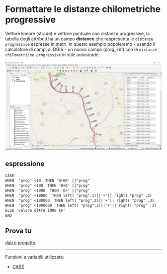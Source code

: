 # Formattare le distanze chilometriche progressive 

Vettore lineare (strade) e vettore puntuale con distanze progressive, la tabella degli attributi ha un campo **distance** che rappresenta le `distanze progressive` espresse in metri, in questo esempio popoleremo - usando il calcolatore di campi di QGIS - un nuovo campo (prog_km) con le `distanze chilometriche progressive` in stile autostrade.

[![](../img/esempi/distanze_progr_km/distanze01.png)](../img/esempi/distanze_progr_km/distanze01.png)

## espressione

```
CASE 
WHEN  "prog" <10  THEN '0+00' ||"prog"  
WHEN  "prog" <100  THEN '0+0' ||"prog" 
WHEN  "prog" <1000  THEN '0+' ||"prog" 
WHEN  "prog" <10000  THEN left( "prog",1)||'+'|| right( "prog" ,3)
WHEN  "prog" <100000  THEN left( "prog",2)||'+'|| right( "prog" ,3)
WHEN  "prog" <1000000  THEN left( "prog",3)||'+'|| right( "prog" ,3)
ELSE 'valore oltre 1000 km'
END
```

## Prova tu

[dati e progetto](https://github.com/opendatasicilia/HfcQGIS-md/raw/main/docs/prova_tu/rotazione_pattern_lineare.zip)

---

Funzioni e variabili utilizzate:

* [CASE](../gr_funzioni/condizioni/condizioni_unico.md#CASE)
